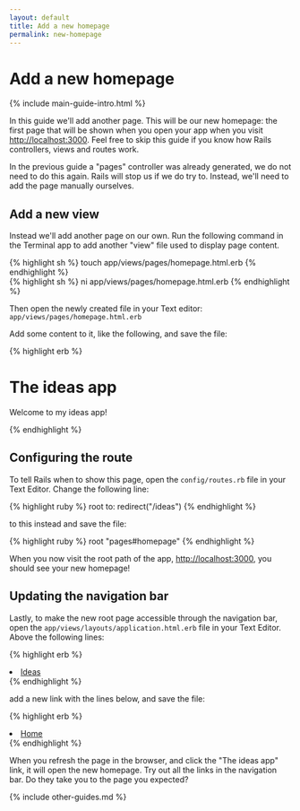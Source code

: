 ```yaml
---
layout: default
title: Add a new homepage
permalink: new-homepage
---
```


# Add a new homepage

{% include main-guide-intro.html %}

In this guide we'll add another page. This will be our new homepage: the first page that will be shown when you open your app when you visit <http://localhost:3000>. Feel free to skip this guide if you know how Rails controllers, views and routes work.

In the previous guide a "pages" controller was already generated, we do not need to do this again. Rails will stop us if we do try to. Instead, we'll need to add the page manually ourselves.

## Add a new view

Instead we'll add another page on our own. Run the following command in the Terminal app to add another "view" file used to display page content.

<div class="os-specific">
  <div class="mac nix">
{% highlight sh %}
touch app/views/pages/homepage.html.erb
{% endhighlight %}
  </div>
  <div class="win">
{% highlight sh %}
ni app/views/pages/homepage.html.erb
{% endhighlight %}
  </div>
</div>

Then open the newly created file in your Text editor: `app/views/pages/homepage.html.erb`

Add some content to it, like the following, and save the file:

{% highlight erb %}
<div class="px-4 py-5 my-5 text-center">
  <h1 class="display-5 fw-bold">The ideas app</h1>
  <div class="col-lg-6 mx-auto">
    <p class="lead mb-4">Welcome to my ideas app!</p>
  </div>
</div>
{% endhighlight %}

## Configuring the route

To tell Rails when to show this page, open the `config/routes.rb` file in your Text Editor. Change the following line:

{% highlight ruby %}
root to: redirect("/ideas")
{% endhighlight %}

to this instead and save the file:

{% highlight ruby %}
root "pages#homepage"
{% endhighlight %}

When you now visit the root path of the app, <http://localhost:3000>, you should see your new homepage!

## Updating the navigation bar

Lastly, to make the new root page accessible through the navigation bar, open the `app/views/layouts/application.html.erb` file in your Text Editor. Above the following lines:

{% highlight erb %}
<li class="nav-item">
  <a class="nav-link <%= 'active' if current_page?(controller: 'ideas') %>" href="/ideas">Ideas</a>
</li>
{% endhighlight %}

add a new link with the lines below, and save the file:

{% highlight erb %}
<li class="nav-item">
  <a class="nav-link <%= 'active' if current_page?(controller: 'pages', action: 'homepage') %>" href="/">Home</a>
</li>
{% endhighlight %}

When you refresh the page in the browser, and click the "The ideas app" link, it will open the new homepage. Try out all the links in the navigation bar. Do they take you to the page you expected?

{% include other-guides.md %}
